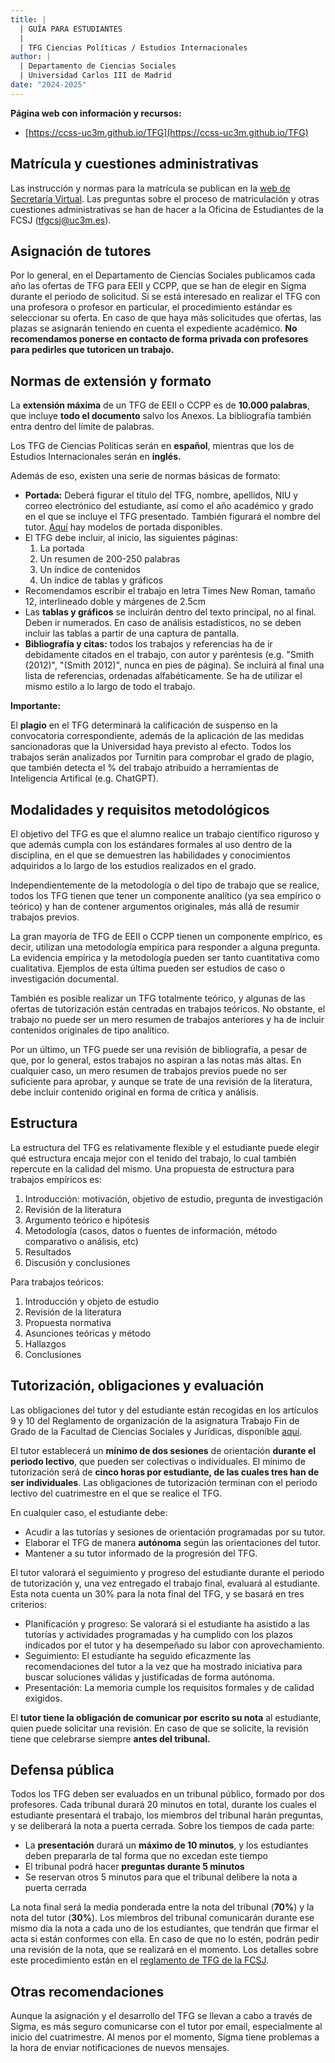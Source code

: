 ```yaml
---
title: |
  | GUÍA PARA ESTUDIANTES
  |
  | TFG Ciencias Políticas / Estudios Internacionales
author: |
  | Departamento de Ciencias Sociales
  | Universidad Carlos III de Madrid
date: "2024-2025"
---
```


<!--- pandoc files/guia_estudiantes_TFG.md -o files/guia_estudiantes_TFG.pdf --pdf-engine=xelatex -V mainfont="Palatino" -V geometry:margin=0.8in -V fontsize=12pt -V urlcolor=magenta -->

**Página web con información y recursos:**

- [https://ccss-uc3m.github.io/TFG](https://ccss-uc3m.github.io/TFG)

## Matrícula y cuestiones administrativas

Las instrucción y normas para la matrícula se publican en la [web de Secretaría Virtual](https://www.uc3m.es/ss/Satellite/SecretariaVirtual/es/TextoDosColumnas/1371241563580/Trabajo_de_Fin_de_Grad). Las preguntas sobre el proceso de matriculación y otras cuestiones administrativas se han de hacer a la Oficina de Estudiantes de la FCSJ ([tfgcsj@uc3m.es](tfgcsj@uc3m.es)).

## Asignación de tutores

Por lo general, en el Departamento de Ciencias Sociales publicamos cada año las ofertas de TFG para EEII y CCPP, que se han de elegir en Sigma durante el periodo de solicitud. Si se está interesado en realizar el TFG con una profesora o profesor en particular, el procedimiento estándar es seleccionar su oferta. En caso de que haya más solicitudes que ofertas, las plazas se asignarán teniendo en cuenta el expediente académico. **No recomendamos ponerse en contacto de forma privada con profesores para pedirles que tutoricen un trabajo.**

## Normas de extensión y formato

La **extensión máxima** de un TFG de EEII o CCPP es de **10.000 palabras**, que incluye **todo el documento** salvo los Anexos. La bibliografía también entra dentro del límite de palabras.

Los TFG de Ciencias Políticas serán en **español**, mientras que los de Estudios Internacionales serán en **inglés.**

Además de eso, existen una serie de normas básicas de formato:

- **Portada:** Deberá figurar el título del TFG, nombre, apellidos, NIU y correo electrónico del estudiante, así como el año académico y grado en el que se incluye el TFG presentado. También figurará el nombre del tutor. [Aquí](https://franvillamil.github.io/TFG/) hay modelos de portada disponibles.
- El TFG debe incluir, al inicio, las siguientes páginas:
  1. La portada
  2. Un resumen de 200-250 palabras
  3. Un índice de contenidos
  4. Un índice de tablas y gráficos
- Recomendamos escribir el trabajo en letra Times New Roman, tamaño 12, interlineado doble y márgenes de 2.5cm
- Las **tablas y gráficos** se incluirán dentro del texto principal, no al final. Deben ir numerados. En caso de análisis estadísticos, no se deben incluir las tablas a partir de una captura de pantalla.
- **Bibliografía y citas:** todos los trabajos y referencias ha de ir debidamente citados en el trabajo, con autor y paréntesis (e.g. "Smith (2012)", "(Smith 2012)", nunca en pies de página). Se incluirá al final una lista de referencias, ordenadas alfabéticamente. Se ha de utilizar el mismo estilo a lo largo de todo el trabajo.

**Importante:**

El **plagio** en el TFG determinará la calificación de suspenso en la convocatoria correspondiente, además de la aplicación de las medidas sancionadoras que la Universidad haya previsto al efecto. Todos los trabajos serán analizados por Turnitin para comprobar el grado de plagio, que también detecta el % del trabajo atribuido a herramientas de Inteligencia Artifical (e.g. ChatGPT).

## Modalidades y requisitos metodológicos

El objetivo del TFG es que el alumno realice un trabajo científico riguroso y que además cumpla con los estándares formales al uso dentro de la disciplina, en el que se demuestren las habilidades y conocimientos adquiridos a lo largo de los estudios realizados en el grado.

Independientemente de la metodología o del tipo de trabajo que se realice, todos los TFG tienen que tener un componente analítico (ya sea empírico o teórico) y han de contener argumentos originales, más allá de resumir trabajos previos.

La gran mayoría de TFG de EEII o CCPP tienen un componente empírico, es decir, utilizan una metodología empírica para responder a alguna pregunta. La evidencia empírica y la metodología pueden ser tanto cuantitativa como cualitativa. Ejemplos de esta última pueden ser estudios de caso o investigación documental.

También es posible realizar un TFG totalmente teórico, y algunas de las ofertas de tutorización están centradas en trabajos teóricos. No obstante, el trabajo no puede ser un mero resumen de trabajos anteriores y ha de incluir contenidos originales de tipo analítico.

Por un último, un TFG puede ser una revisión de bibliografía, a pesar de que, por lo general, estos trabajos no aspiran a las notas más altas. En cualquier caso, un mero resumen de trabajos previos puede no ser suficiente para aprobar, y aunque se trate de una revisión de la literatura, debe incluir contenido original en forma de crítica y análisis.

## Estructura

La estructura del TFG es relativamente flexible y el estudiante puede elegir qué estructura encaja mejor con el tenido del trabajo, lo cual también repercute en la calidad del mismo. Una propuesta de estructura para trabajos empíricos es:

1. Introducción: motivación, objetivo de estudio, pregunta de investigación
2. Revisión de la literatura
3. Argumento teórico e hipótesis
4. Metodología (casos, datos o fuentes de información, método comparativo o análisis, etc)
5. Resultados
6. Discusión y conclusiones

Para trabajos teóricos:

1. Introducción y objeto de estudio
2. Revisión de la literatura
3. Propuesta normativa
4. Asunciones teóricas y método
5. Hallazgos
6. Conclusiones

## Tutorización, obligaciones y evaluación

Las obligaciones del tutor y del estudiante están recogidas en los artículos 9 y 10 del Reglamento de organización de la asignatura Trabajo Fin de Grado de la Facultad de Ciencias Sociales y Jurídicas, disponible [aquí](https://franvillamil.github.io/TFG/files/Reglamento_TFG_Sept_2020_FCSJ.pdf).

El tutor establecerá un **mínimo de dos sesiones** de orientación **durante el periodo lectivo**, que pueden ser colectivas o individuales. El mínimo de tutorización será de **cinco horas por estudiante, de las cuales tres han de ser individuales**. Las obligaciones de tutorización terminan con el periodo lectivo del cuatrimestre en el que se realice el TFG.

En cualquier caso, el estudiante debe:

- Acudir a las tutorías y sesiones de orientación programadas por su tutor.
- Elaborar el TFG de manera **autónoma** según las orientaciones del tutor.
- Mantener a su tutor informado de la progresión del TFG.

El tutor valorará el seguimiento y progreso del estudiante durante el periodo de tutorización y, una vez entregado el trabajo final, evaluará al estudiante. Esta nota cuenta un 30% para la nota final del TFG, y se basará en tres criterios:

- Planificación y progreso: Se valorará si el estudiante ha asistido a las tutorías y actividades programadas y ha cumplido con los plazos indicados por el tutor y ha desempeñado su labor con aprovechamiento.
- Seguimiento: El estudiante ha seguido eficazmente las recomendaciones del tutor a la vez que ha mostrado iniciativa para buscar soluciones válidas y justificadas de forma autónoma.
- Presentación: La memoria cumple los requisitos formales y de calidad exigidos.

El **tutor tiene la obligación de comunicar por escrito su nota** al estudiante, quien puede solicitar una revisión. En caso de que se solicite, la revisión tiene que celebrarse siempre **antes del tribunal.**

## Defensa pública

Todos los TFG deben ser evaluados en un tribunal público, formado por dos profesores. Cada tribunal durará 20 minutos en total, durante los cuales el estudiante presentará el trabajo, los miembros del tribunal harán preguntas, y se deliberará la nota a puerta cerrada. Sobre los tiempos de cada parte:

- La **presentación** durará un **máximo de 10 minutos**, y los estudiantes deben prepararla de tal forma que no excedan este tiempo
- El tribunal podrá hacer **preguntas durante 5 minutos**
- Se reservan otros 5 minutos para que el tribunal delibere la nota a puerta cerrada

La nota final será la media ponderada entre la nota del tribunal (**70%**) y la nota del tutor (**30%**). Los miembros del tribunal comunicarán durante ese mismo día la nota a cada uno de los estudiantes, que tendrán que firmar el acta si están conformes con ella. En caso de que no lo estén, podrán pedir una revisión de la nota, que se realizará en el momento. Los detalles sobre este procedimiento están en el [reglamento de TFG de la FCSJ](https://franvillamil.github.io/TFG/files/Reglamento_TFG_Sept_2020_FCSJ.pdf).

## Otras recomendaciones

Aunque la asignación y el desarrollo del TFG se llevan a cabo a través de Sigma, es más seguro comunicarse con el tutor por email, especialmente al inicio del cuatrimestre. Al menos por el momento, Sigma tiene problemas a la hora de enviar notificaciones de nuevos mensajes.
